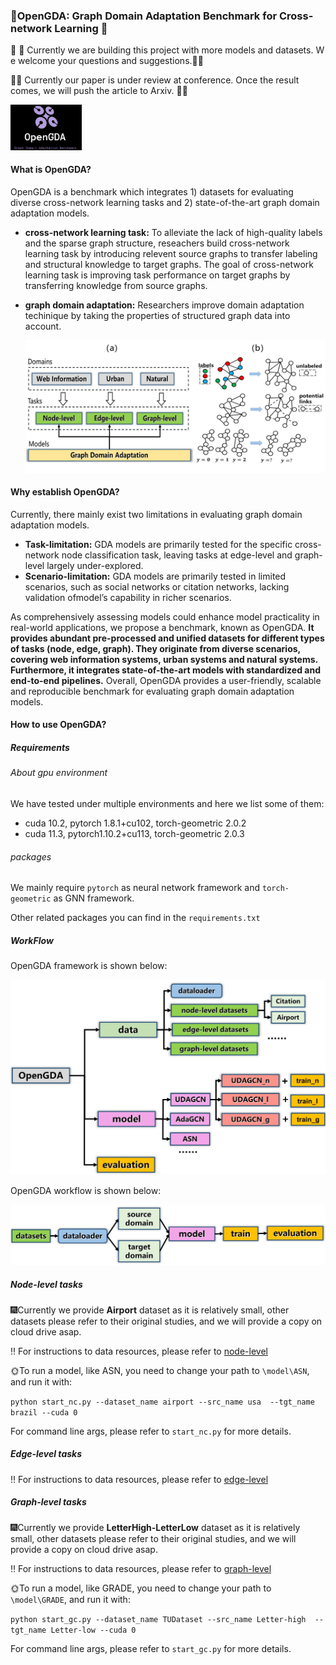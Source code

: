 ### :star2:OpenGDA: Graph Domain Adaptation Benchmark for Cross-network Learning :star2:

:seedling: :seedling: Currently we are building this project with more models and datasets.​ ​W​e​ welcome your questions and suggestions.:seedling::seedling:  

:milky_way::milky_way: Currently our paper is under review at conference. Once the result comes, we will push the article to Arxiv. :milky_way::milky_way:

<img src="https://github.com/Skyorca/OpenGDA/blob/master/img/logo.PNG" alt="logo" style="zoom:20%;" />



#### What is OpenGDA?

OpenGDA is a benchmark which integrates 1) datasets for evaluating diverse cross-network learning tasks and 2) state-of-the-art graph domain adaptation models. 

- **cross-network learning task:**  To alleviate the lack of high-quality labels and the sparse graph structure, reseachers build cross-network learning task by introducing relevent source graphs to transfer labeling and structural knowledge to target graphs. The goal of cross-network learning task is improving task performance on target graphs by transferring knowledge from source graphs.

- **graph domain adaptation:** Researchers improve domain adaptation techinique by taking the properties of structured graph data into account.

  ![Graph Domain Adaptation](https://github.com/Skyorca/OpenGDA/blob/master/img/graph_domain_adaptation.jpg)

#### Why establish OpenGDA?

Currently, there mainly exist two limitations in evaluating graph domain adaptation models. 

- **Task-limitation:**  GDA models are primarily tested for the specific cross-network node classification task, leaving tasks at edge-level and graph-level largely under-explored.
- **Scenario-limitation:** GDA models are primarily tested in limited scenarios, such as social networks or citation networks, lacking validation ofmodel’s capability in richer scenarios. 

As comprehensively assessing models could enhance model practicality in real-world applications, we propose a benchmark, known as OpenGDA. **It provides abundant pre-processed and unified datasets for different types of tasks (node, edge, graph). They originate from diverse scenarios, covering web information systems, urban systems and natural systems. Furthermore, it integrates state-of-the-art models with standardized and end-to-end pipelines.** Overall, OpenGDA provides a user-friendly, scalable and reproducible benchmark for evaluating graph domain adaptation models.

#### How to use OpenGDA?

##### Requirements

###### About gpu environment

We have tested under multiple environments and here we list some of them:

- cuda 10.2, pytorch 1.8.1+cu102, torch-geometric 2.0.2
- cuda 11.3, pytorch1.10.2+cu113, torch-geometric 2.0.3

###### packages

We mainly require `pytorch` as neural network framework and `torch-geometric` as GNN framework.

Other related packages you can find in the `requirements.txt`

##### WorkFlow

OpenGDA framework is shown below:

![Framework](https://github.com/Skyorca/OpenGDA/blob/master/img/framework.jpg)

OpenGDA workflow is shown below:

![Workflow](https://github.com/Skyorca/OpenGDA/blob/master/img/workflow.jpg)

##### Node-level tasks

:fireworks:Currently we provide **Airport** dataset as it is relatively small, other datasets please refer to their original studies, and we will provide a copy on cloud drive asap.

:bangbang: For instructions to data resources, please refer to [node-level](https://github.com/Skyorca/OpenGDA/blob/master/data/nc/resource_instructions.md)

:sun_with_face:To run a model, like ASN, you need to change your path to `\model\ASN`, and run it with:

`python start_nc.py --dataset_name airport --src_name usa  --tgt_name brazil --cuda 0`

For command line args, please refer to `start_nc.py` for more details.

##### Edge-level tasks

:bangbang: For instructions to data resources, please refer to [edge-level](https://github.com/Skyorca/OpenGDA/blob/master/data/lp/resource%20instructions.md)

##### Graph-level tasks

:fireworks:Currently we provide **LetterHigh-LetterLow**  dataset as it is relatively small, other datasets please refer to their original studies, and we will provide a copy on cloud drive asap.

:bangbang: For instructions to data resources, please refer to [graph-level](https://github.com/Skyorca/OpenGDA/blob/master/data/gc/resource%20instructions.md)

:sun_with_face:To run a model, like GRADE, you need to change your path to `\model\GRADE`, and run it with:

`python start_gc.py --dataset_name TUDataset --src_name Letter-high  --tgt_name Letter-low --cuda 0`

For command line args, please refer to `start_gc.py` for more details.